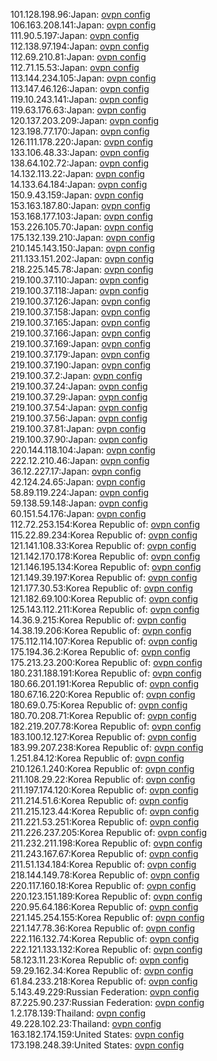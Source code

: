 101.128.198.96:Japan: [ovpn config](vpn/101_128_198_96.ovpn)  
106.163.208.141:Japan: [ovpn config](vpn/106_163_208_141.ovpn)  
111.90.5.197:Japan: [ovpn config](vpn/111_90_5_197.ovpn)  
112.138.97.194:Japan: [ovpn config](vpn/112_138_97_194.ovpn)  
112.69.210.81:Japan: [ovpn config](vpn/112_69_210_81.ovpn)  
112.71.15.53:Japan: [ovpn config](vpn/112_71_15_53.ovpn)  
113.144.234.105:Japan: [ovpn config](vpn/113_144_234_105.ovpn)  
113.147.46.126:Japan: [ovpn config](vpn/113_147_46_126.ovpn)  
119.10.243.141:Japan: [ovpn config](vpn/119_10_243_141.ovpn)  
119.63.176.63:Japan: [ovpn config](vpn/119_63_176_63.ovpn)  
120.137.203.209:Japan: [ovpn config](vpn/120_137_203_209.ovpn)  
123.198.77.170:Japan: [ovpn config](vpn/123_198_77_170.ovpn)  
126.111.178.220:Japan: [ovpn config](vpn/126_111_178_220.ovpn)  
133.106.48.33:Japan: [ovpn config](vpn/133_106_48_33.ovpn)  
138.64.102.72:Japan: [ovpn config](vpn/138_64_102_72.ovpn)  
14.132.113.22:Japan: [ovpn config](vpn/14_132_113_22.ovpn)  
14.133.64.184:Japan: [ovpn config](vpn/14_133_64_184.ovpn)  
150.9.43.159:Japan: [ovpn config](vpn/150_9_43_159.ovpn)  
153.163.187.80:Japan: [ovpn config](vpn/153_163_187_80.ovpn)  
153.168.177.103:Japan: [ovpn config](vpn/153_168_177_103.ovpn)  
153.226.105.70:Japan: [ovpn config](vpn/153_226_105_70.ovpn)  
175.132.139.210:Japan: [ovpn config](vpn/175_132_139_210.ovpn)  
210.145.143.150:Japan: [ovpn config](vpn/210_145_143_150.ovpn)  
211.133.151.202:Japan: [ovpn config](vpn/211_133_151_202.ovpn)  
218.225.145.78:Japan: [ovpn config](vpn/218_225_145_78.ovpn)  
219.100.37.110:Japan: [ovpn config](vpn/219_100_37_110.ovpn)  
219.100.37.118:Japan: [ovpn config](vpn/219_100_37_118.ovpn)  
219.100.37.126:Japan: [ovpn config](vpn/219_100_37_126.ovpn)  
219.100.37.158:Japan: [ovpn config](vpn/219_100_37_158.ovpn)  
219.100.37.165:Japan: [ovpn config](vpn/219_100_37_165.ovpn)  
219.100.37.166:Japan: [ovpn config](vpn/219_100_37_166.ovpn)  
219.100.37.169:Japan: [ovpn config](vpn/219_100_37_169.ovpn)  
219.100.37.179:Japan: [ovpn config](vpn/219_100_37_179.ovpn)  
219.100.37.190:Japan: [ovpn config](vpn/219_100_37_190.ovpn)  
219.100.37.2:Japan: [ovpn config](vpn/219_100_37_2.ovpn)  
219.100.37.24:Japan: [ovpn config](vpn/219_100_37_24.ovpn)  
219.100.37.29:Japan: [ovpn config](vpn/219_100_37_29.ovpn)  
219.100.37.54:Japan: [ovpn config](vpn/219_100_37_54.ovpn)  
219.100.37.56:Japan: [ovpn config](vpn/219_100_37_56.ovpn)  
219.100.37.81:Japan: [ovpn config](vpn/219_100_37_81.ovpn)  
219.100.37.90:Japan: [ovpn config](vpn/219_100_37_90.ovpn)  
220.144.118.104:Japan: [ovpn config](vpn/220_144_118_104.ovpn)  
222.12.210.46:Japan: [ovpn config](vpn/222_12_210_46.ovpn)  
36.12.227.17:Japan: [ovpn config](vpn/36_12_227_17.ovpn)  
42.124.24.65:Japan: [ovpn config](vpn/42_124_24_65.ovpn)  
58.89.119.224:Japan: [ovpn config](vpn/58_89_119_224.ovpn)  
59.138.59.148:Japan: [ovpn config](vpn/59_138_59_148.ovpn)  
60.151.54.176:Japan: [ovpn config](vpn/60_151_54_176.ovpn)  
112.72.253.154:Korea Republic of: [ovpn config](vpn/112_72_253_154.ovpn)  
115.22.89.234:Korea Republic of: [ovpn config](vpn/115_22_89_234.ovpn)  
121.141.108.33:Korea Republic of: [ovpn config](vpn/121_141_108_33.ovpn)  
121.142.170.178:Korea Republic of: [ovpn config](vpn/121_142_170_178.ovpn)  
121.146.195.134:Korea Republic of: [ovpn config](vpn/121_146_195_134.ovpn)  
121.149.39.197:Korea Republic of: [ovpn config](vpn/121_149_39_197.ovpn)  
121.177.30.53:Korea Republic of: [ovpn config](vpn/121_177_30_53.ovpn)  
121.182.69.100:Korea Republic of: [ovpn config](vpn/121_182_69_100.ovpn)  
125.143.112.211:Korea Republic of: [ovpn config](vpn/125_143_112_211.ovpn)  
14.36.9.215:Korea Republic of: [ovpn config](vpn/14_36_9_215.ovpn)  
14.38.19.206:Korea Republic of: [ovpn config](vpn/14_38_19_206.ovpn)  
175.112.114.107:Korea Republic of: [ovpn config](vpn/175_112_114_107.ovpn)  
175.194.36.2:Korea Republic of: [ovpn config](vpn/175_194_36_2.ovpn)  
175.213.23.200:Korea Republic of: [ovpn config](vpn/175_213_23_200.ovpn)  
180.231.188.191:Korea Republic of: [ovpn config](vpn/180_231_188_191.ovpn)  
180.66.201.191:Korea Republic of: [ovpn config](vpn/180_66_201_191.ovpn)  
180.67.16.220:Korea Republic of: [ovpn config](vpn/180_67_16_220.ovpn)  
180.69.0.75:Korea Republic of: [ovpn config](vpn/180_69_0_75.ovpn)  
180.70.208.71:Korea Republic of: [ovpn config](vpn/180_70_208_71.ovpn)  
182.219.207.78:Korea Republic of: [ovpn config](vpn/182_219_207_78.ovpn)  
183.100.12.127:Korea Republic of: [ovpn config](vpn/183_100_12_127.ovpn)  
183.99.207.238:Korea Republic of: [ovpn config](vpn/183_99_207_238.ovpn)  
1.251.84.12:Korea Republic of: [ovpn config](vpn/1_251_84_12.ovpn)  
210.126.1.240:Korea Republic of: [ovpn config](vpn/210_126_1_240.ovpn)  
211.108.29.22:Korea Republic of: [ovpn config](vpn/211_108_29_22.ovpn)  
211.197.174.120:Korea Republic of: [ovpn config](vpn/211_197_174_120.ovpn)  
211.214.51.6:Korea Republic of: [ovpn config](vpn/211_214_51_6.ovpn)  
211.215.123.44:Korea Republic of: [ovpn config](vpn/211_215_123_44.ovpn)  
211.221.53.251:Korea Republic of: [ovpn config](vpn/211_221_53_251.ovpn)  
211.226.237.205:Korea Republic of: [ovpn config](vpn/211_226_237_205.ovpn)  
211.232.211.198:Korea Republic of: [ovpn config](vpn/211_232_211_198.ovpn)  
211.243.167.67:Korea Republic of: [ovpn config](vpn/211_243_167_67.ovpn)  
211.51.134.184:Korea Republic of: [ovpn config](vpn/211_51_134_184.ovpn)  
218.144.149.78:Korea Republic of: [ovpn config](vpn/218_144_149_78.ovpn)  
220.117.160.18:Korea Republic of: [ovpn config](vpn/220_117_160_18.ovpn)  
220.123.151.189:Korea Republic of: [ovpn config](vpn/220_123_151_189.ovpn)  
220.95.64.186:Korea Republic of: [ovpn config](vpn/220_95_64_186.ovpn)  
221.145.254.155:Korea Republic of: [ovpn config](vpn/221_145_254_155.ovpn)  
221.147.78.36:Korea Republic of: [ovpn config](vpn/221_147_78_36.ovpn)  
222.116.132.74:Korea Republic of: [ovpn config](vpn/222_116_132_74.ovpn)  
222.121.133.132:Korea Republic of: [ovpn config](vpn/222_121_133_132.ovpn)  
58.123.11.23:Korea Republic of: [ovpn config](vpn/58_123_11_23.ovpn)  
59.29.162.34:Korea Republic of: [ovpn config](vpn/59_29_162_34.ovpn)  
61.84.233.218:Korea Republic of: [ovpn config](vpn/61_84_233_218.ovpn)  
5.143.49.229:Russian Federation: [ovpn config](vpn/5_143_49_229.ovpn)  
87.225.90.237:Russian Federation: [ovpn config](vpn/87_225_90_237.ovpn)  
1.2.178.139:Thailand: [ovpn config](vpn/1_2_178_139.ovpn)  
49.228.102.23:Thailand: [ovpn config](vpn/49_228_102_23.ovpn)  
163.182.174.159:United States: [ovpn config](vpn/163_182_174_159.ovpn)  
173.198.248.39:United States: [ovpn config](vpn/173_198_248_39.ovpn)  
